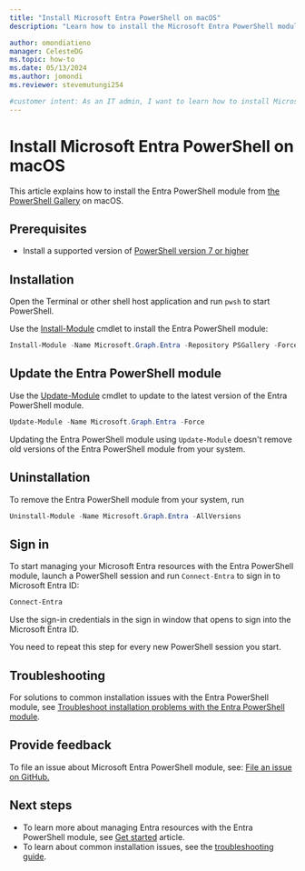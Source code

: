 ```yaml
---
title: "Install Microsoft Entra PowerShell on macOS"
description: "Learn how to install the Microsoft Entra PowerShell module on macOS."

author: omondiatieno
manager: CelesteDG
ms.topic: how-to
ms.date: 05/13/2024
ms.author: jomondi
ms.reviewer: stevemutungi254

#customer intent: As an IT admin, I want to learn how to install Microsoft Entra PowerShell module on macOS so that I can manage Microsoft Entra resources through PowerShell.
---
```


# Install Microsoft Entra PowerShell on macOS

This article explains how to install the Entra PowerShell module from
[the PowerShell Gallery](/powershell/scripting/gallery/overview) on macOS.

## Prerequisites

- Install a supported version of
  [PowerShell version 7 or higher](/powershell/scripting/install/installing-powershell-on-macos)

## Installation

Open the Terminal or other shell host application and run `pwsh` to start PowerShell.

Use the [Install-Module](/powershell/module/powershellget/install-module) cmdlet to install the Entra
PowerShell module:

```powershell
Install-Module -Name Microsoft.Graph.Entra -Repository PSGallery -Force
```

## Update the Entra PowerShell module

Use the [Update-Module](/powershell/module/powershellget/update-module) cmdlet to update to the
latest version of the Entra PowerShell module.

```powershell
Update-Module -Name Microsoft.Graph.Entra -Force
```

Updating the Entra PowerShell module using `Update-Module` doesn't remove old versions of the Entra
PowerShell module from your system.

## Uninstallation

To remove the Entra PowerShell module from your system, run

```powershell
Uninstall-Module -Name Microsoft.Graph.Entra -AllVersions
```

## Sign in

To start managing your Microsoft Entra resources with the Entra PowerShell module, launch a PowerShell session
and run `Connect-Entra` to sign in to Microsoft Entra ID:

```powershell
Connect-Entra
```

Use the sign-in credentials in the sign in window that opens to sign into the Microsoft Entra ID.

You need to repeat this step for every new PowerShell session you start.

## Troubleshooting

For solutions to common installation issues with the Entra PowerShell module, see
[Troubleshoot installation problems with the Entra PowerShell module](troubleshooting.md#installation-issues).

## Provide feedback

To file an issue about Microsoft Entra PowerShell module, see: [File an issue on GitHub.][entra-posh-issues]

## Next steps

- To learn more about managing Entra resources with the Entra PowerShell module, see [Get started](quickstart-entra-powershell.md) article.
- To learn about common installation issues, see the [troubleshooting guide](troubleshooting.md).

[entra-posh-issues]: https://github.com/microsoftgraph/entra-powershell/issues